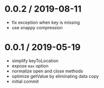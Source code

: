 
0.0.2 / 2019-08-11
==================

 * fix exception when key is missing
 * use snappy compression

0.0.1 / 2019-05-19
==================

 * simplify keyToLocation
 * expose `max` option
 * normalize open and close methods
 * optimize getValue by eliminating data copy
 * initial commit
